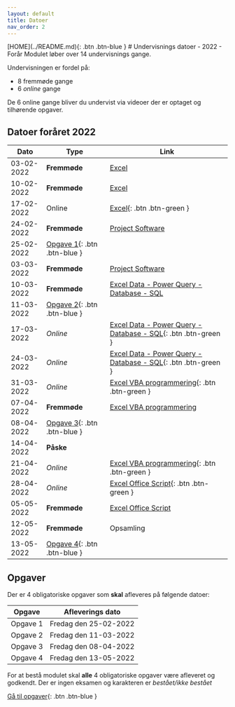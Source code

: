 ```yaml
---
layout: default
title: Datoer
nav_order: 2
---
```

<span class="fs-1">
[HOME](../README.md){: .btn .btn-blue }
</span>
# Undervisnings datoer - 2022 - Forår
Modulet løber over 14 undervisnings gange.

Undervisningen er fordel på:

- 8 fremmøde gange
- 6 *online* gange

De 6 online gange bliver du undervist via videoer der er optaget og tilhørende opgaver.

## Datoer foråret 2022

|Dato	        |Type         	|Link                                                                 	|
|------------	|--------------	|---------------------------------------------------------------------	|
| 03-02-2022 	| **Fremmøde** 	| [Excel](../excel/README.md)                                         	|
| 10-02-2022 	| **Fremmøde** 	| [Excel](../excel/README.md)                                         	|
| 17-02-2022 	| Online     	| [Excel](../excel/online_17022022.md){: .btn .btn-green }                                 	|
| 24-02-2022 	| **Fremmøde** 	| [Project Software](../microsoftproject/README.md)                    	|
| 25-02-2022 	| [Opgave 1](../opgaver/README.md){: .btn .btn-blue } |                             	|
| 03-03-2022 	| **Fremmøde** 	| [Project Software](../microsoftproject/README.md)                    	|
| 10-03-2022 	| **Fremmøde** 	| [Excel Data - Power Query - Database - SQL](../databaser/README.md) 	|
| 11-03-2022 	| [Opgave 2](../opgaver/README.md){: .btn .btn-blue } |                             	|
| 17-03-2022 	| *Online*     	| [Excel Data - Power Query - Database - SQL](../databaser/online_17032022.md){: .btn .btn-green }  	|
| 24-03-2022 	| *Online*     	| [Excel Data - Power Query - Database - SQL](../databaser/online_24032022.md){: .btn .btn-green }  	|
| 31-03-2022 	| *Online*     	| [Excel VBA programmering](../vba/online_31032022.md){: .btn .btn-green }                          	|
| 07-04-2022 	| **Fremmøde** 	| [Excel VBA programmering](../vba/README.md)                         	|
| 08-04-2022 	| [Opgave 3](../opgaver/README.md){: .btn .btn-blue } |                             	|
| 14-04-2022 	| **Påske**    	|                                                                     	|
| 21-04-2022 	| *Online*     	| [Excel VBA programmering](../vba/online_21042022.md){: .btn .btn-green }                         	|
| 28-04-2022 	| *Online*     	| [Excel Office Script](../officescripts/online_28042022.md){: .btn .btn-green }                   	|
| 05-05-2022 	| **Fremmøde** 	| [Excel Office Script](../officescripts/README.md)                   	|
| 12-05-2022 	| **Fremmøde** 	| Opsamling                                                            	|
| 13-05-2022 	| [Opgave 4](../opgaver/README.md){: .btn .btn-blue } |                             	|


## Opgaver
Der er 4 obligatoriske opgaver som **skal** afleveres på følgende datoer:

| Opgave   | Afleverings dato      |
|----------|-----------------------|
| Opgave 1 | Fredag den 25-02-2022 |
| Opgave 2 | Fredag den 11-03-2022 |
| Opgave 3 | Fredag den 08-04-2022 |
| Opgave 4 | Fredag den 13-05-2022 |

For at bestå modulet skal **alle** 4 obligatoriske opgaver være afleveret og godkendt. Der er ingen eksamen og karakteren er *bestået/ikke bestået*

[Gå til opgaver](../opgaver/README.md){: .btn .btn-blue }
